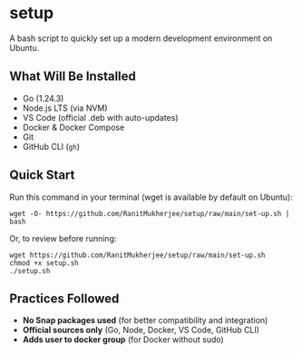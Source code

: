 # setup

A bash script to quickly set up a modern development environment on Ubuntu. 

## What Will Be Installed

- Go (1.24.3)
- Node.js LTS (via NVM)
- VS Code (official .deb with auto-updates)
- Docker & Docker Compose
- Git
- GitHub CLI (`gh`)

## Quick Start

Run this command in your terminal (wget is available by default on Ubuntu):
    
    
    wget -O- https://github.com/RanitMukherjee/setup/raw/main/set-up.sh | bash
    

Or, to review before running:
    
    
    wget https://github.com/RanitMukherjee/setup/raw/main/set-up.sh
    chmod +x setup.sh
    ./setup.sh


## Practices Followed

- **No Snap packages used** (for better compatibility and integration)
- **Official sources only** (Go, Node, Docker, VS Code, GitHub CLI)
- **Adds user to docker group** (for Docker without sudo)
